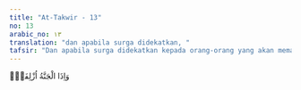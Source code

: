 ```yaml
---
title: "At-Takwir - 13"
no: 13
arabic_no: ١٣
translation: "dan apabila surga didekatkan, "
tafsir: "Dan apabila surga didekatkan kepada orang-orang yang akan memasukinya yaitu orang-orang mukmin yang bertakwa. Ini adalah balasan atas jerih payah dan usaha mereka berjihad menegakkan agama Allah dan menjalankan perintah agama. Allah berfirman:\n\nDan surga didekatkan kepada orang-orang yang bertakwa. (asy-Syu'ara'/26: 90)"
---
```


وَاِذَا الْجَنَّةُ اُزْلِفَتْۖ
